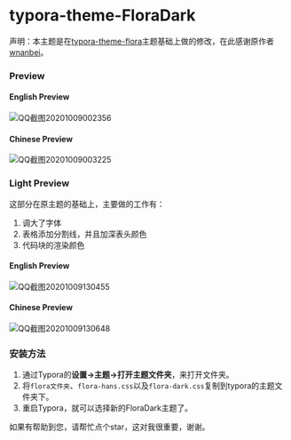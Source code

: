 # typora-theme-FloraDark



声明：本主题是在[typora-theme-flora](https://github.com/wnanbei/typora-theme-flora)主题基础上做的修改，在此感谢原作者[wnanbei](https://github.com/wnanbei)。

### Preview

#### English Preview

![QQ截图20201009002356](https://i.loli.net/2020/10/09/m7jzsXURanhP6xg.png)

#### Chinese Preview

![QQ截图20201009003225](https://i.loli.net/2020/10/09/PGcAu6ZtMTNeLjm.png)

### Light Preview

这部分在原主题的基础上，主要做的工作有：

1. 调大了字体
2. 表格添加分割线，并且加深表头颜色
3. 代码块的渲染颜色

#### English Preview

![QQ截图20201009130455](https://i.loli.net/2020/10/09/612kuRWJPE8baNr.png)

#### Chinese Preview

![QQ截图20201009130648](https://i.loli.net/2020/10/09/pvoDcHLTPiUhEtI.png)

### 安装方法

1. 通过Typora的**设置->主题->打开主题文件夹**，来打开文件夹。
2. 将`flora文件夹`、`flora-hans.css`以及`flora-dark.css`复制到typora的主题文件夹下。
3. 重启Typora，就可以选择新的FloraDark主题了。

如果有帮助到您，请帮忙点个star，这对我很重要，谢谢。